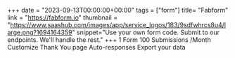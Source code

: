 +++
date = "2023-09-13T00:00:00+00:00"
tags = ["form"]
title= "Fabform"
link = "https://fabform.io"
thumbnail = "https://www.saashub.com/images/app/service_logos/183/9sdfwhrcs8u4/large.png?1694164359"
snippet="Use your own form code. Submit to our endpoints. We'll handle the rest."
+++
1 Form
100 Submissions /Month
Customize Thank You page
Auto-responses
Export your data
